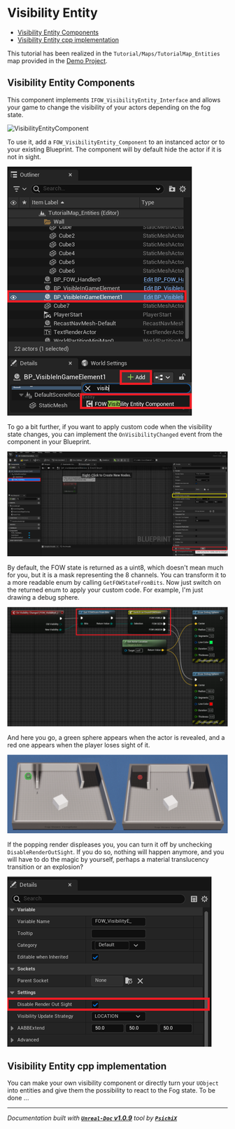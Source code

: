 # Visibility Entity

- [Visibility Entity Components](#drawing-entity-components)
- [Visibility Entity cpp implementation](#visibility-entity-cpp-implementation)

This tutorial has been realized in the `Tutorial/Maps/TutorialMap_Entities` map provided in the [Demo Project](https://github.com/gandoulf/LayeredFOW_Demo).

## Visibility Entity Components

This component implements `IFOW_VisibilityEntity_Interface` and allows your game to change the visibility
of your actors depending on the fog state.

![VisibilityEntityComponent](../../../Assets/Tutorial/Entities/Visibility/0_MergePictureVisibilityComponent2.png)

To use it, add a `FOW_VisibilityEntity_Component` to an instanced actor or to your existing Blueprint.
The component will by default hide the actor if it is not in sight.

![VisibilityEntityComponent](../../../assets/Tutorial/Entities/Visibility/1_AddVisibleEntityToActor.png)

To go a bit further, if you want to apply custom code when the visibility state changes, you can implement
the `OnVisibilityChanged` event from the component in your Blueprint.

![VisibilityEntityComponent](../../../assets/Tutorial/Entities/Visibility/2_CustomVisibilityUpdate.png)

By default, the FOW state is returned as a uint8, which doesn't mean much for you, but it is a mask
representing the 8 channels. You can transform it to a more readable enum by calling `GetFOWStateFromBits`.
Now just switch on the returned enum to apply your custom code. For example, I'm just drawing a debug sphere.

![VisibilityEntityComponent](../../../assets/Tutorial/Entities/Visibility/3_DrawDebugSphereOnVisibilityChanged.png)

And here you go, a green sphere appears when the actor is revealed, and a red one appears when the player
loses sight of it.

![VisibilityEntityComponent](../../../assets/Tutorial/Entities/Visibility/4_DrawDebugSphereForVisibility.png)

If the popping render displeases you, you can turn it off by unchecking `DisableRenderOutSight`. If you
do so, nothing will happen anymore, and you will have to do the magic by yourself, perhaps a material
translucency transition or an explosion?

![VisibilityEntityComponent](../../../assets/Tutorial/Entities/Visibility/5_DisablePremadeVisibilityEffect.png)

## Visibility Entity cpp implementation

You can make your own visibility component or directly turn your `UObject` into entities and give them
the possibility to react to the Fog state. To be done ...

---
_Documentation built with [**`Unreal-Doc` v1.0.9**](https://github.com/PsichiX/unreal-doc) tool by [**`PsichiX`**](https://github.com/PsichiX)_